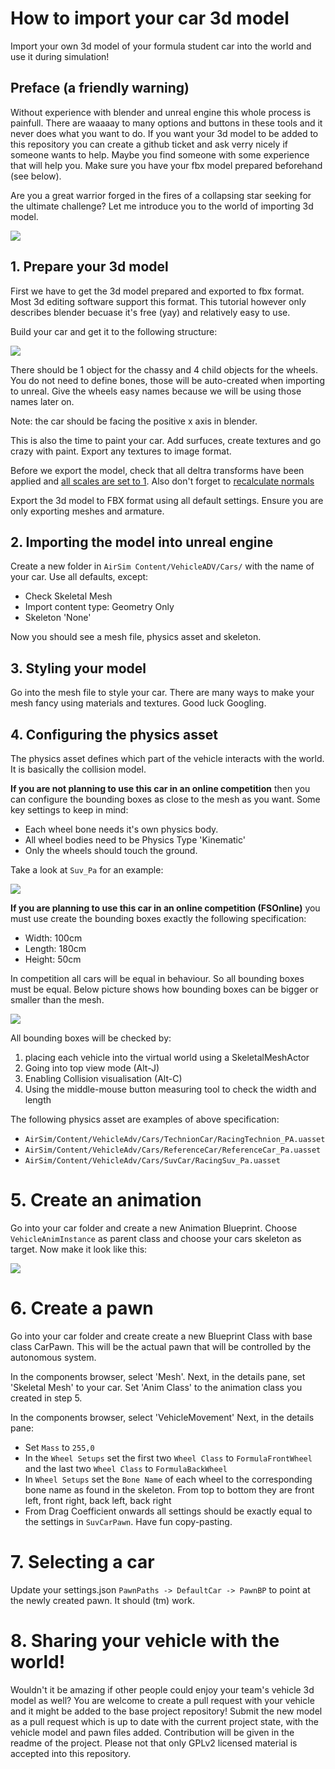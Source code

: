 # How to import your car 3d model

Import your own 3d model of your formula student car into the world and use it during simulation!

## Preface (a friendly warning)
Without experience with blender and unreal engine this whole process is painfull.
There are waaaay to many options and buttons in these tools and it never does what you want to do.
If you want your 3d model to be added to this repository you can create a github ticket and ask verry nicely if someone wants to help.
Maybe you find someone with some experience that will help you.
Make sure you have your fbx model prepared beforehand (see below).

Are you a great warrior forged in the fires of a collapsing star seeking for the ultimate challenge?
Let me introduce you to the world of importing 3d model. 

![](images/goingonanadventure.gif)

## 1. Prepare your 3d model

First we have to get the 3d model prepared and exported to fbx format.
Most 3d editing software support this format.
This tutorial however only describes blender becuase it's free (yay) and relatively easy to use.

Build your car and get it to the following structure:

![](images/blender-structure.png)

There should be 1 object for the chassy and 4 child objects for the wheels.
You do not need to define bones, those will be auto-created when importing to unreal.
Give the wheels easy names because we will be using those names later on.

Note: the car should be facing the positive x axis in blender.

This is also the time to paint your car.
Add surfuces, create textures and go crazy with paint.
Export any textures to image format.

Before we export the model, check that all deltra transforms have been applied and [all scales are set to 1](https://blender.stackexchange.com/questions/31769/how-to-set-the-current-scale-to-1/31771).
Also don't forget to [recalculate normals](https://blender.stackexchange.com/a/153695/100133)

Export the 3d model to FBX format using all default settings.
Ensure you are only exporting meshes and armature.

## 2. Importing the model into unreal engine
Create a new folder in `AirSim Content/VehicleADV/Cars/` with the name of your car.
Use all defaults, except:

* Check Skeletal Mesh
* Import content type: Geometry Only
* Skeleton 'None'

Now you should see a mesh file, physics asset and skeleton.

## 3. Styling your model
Go into the mesh file to style your car. 
There are many ways to make your mesh fancy using materials and textures.
Good luck Googling.

## 4. Configuring the physics asset
The physics asset defines which part of the vehicle interacts with the world.
It is basically the collision model.

**If you are not planning to use this car in an online competition** then you can configure the bounding boxes as close to the mesh as you want.
Some key settings to keep in mind:

* Each wheel bone needs it's own physics body.
* All wheel bodies need to be Physics Type 'Kinematic'
* Only the wheels should touch the ground.

Take a look at `Suv_Pa` for an example:

![](images/ue-suv_pa.png)

**If you are planning to use this car in an online competition (FSOnline)** you must use create the bounding boxes exactly the following specification:

* Width: 100cm
* Length: 180cm
* Height: 50cm

In competition all cars will be equal in behaviour. 
So all bounding boxes must be equal.
Below picture shows how bounding boxes can be bigger or smaller than the mesh.

![](images/ue-equality.png)

All bounding boxes will be checked by:

1. placing each vehicle into the virtual world using a SkeletalMeshActor
2. Going into top view mode (Alt-J)
3. Enabling Collision visualisation (Alt-C)
4. Using the middle-mouse button measuring tool to check the width and length 

The following physics asset are examples of above specification:

* `AirSim/Content/VehicleAdv/Cars/TechnionCar/RacingTechnion_PA.uasset`
* `AirSim/Content/VehicleAdv/Cars/ReferenceCar/ReferenceCar_Pa.uasset`
* `AirSim/Content/VehicleAdv/Cars/SuvCar/RacingSuv_Pa.uasset`

# 5. Create an animation
Go into your car folder and create a new Animation Blueprint.
Choose `VehicleAnimInstance` as parent class and choose your cars skeleton as target.
Now make it look like this:

![](images/ue-anim.png)

# 6. Create a pawn
Go into your car folder and create create a new Blueprint Class with base class CarPawn.
This will be the actual pawn that will be controlled by the autonomous system.

In the components browser, select 'Mesh'.
Next, in the details pane, set 'Skeletal Mesh' to your car.
Set 'Anim Class' to the animation class you created in step 5.

In the components browser, select 'VehicleMovement'
Next, in the details pane:

* Set `Mass` to `255,0`
* In the `Wheel Setups` set the first two `Wheel Class` to `FormulaFrontWheel` and the last two `Wheel Class` to `FormulaBackWheel`
* In `Wheel Setups` set the `Bone Name` of each wheel to the corresponding bone name as found in the skeleton. From top to bottom they are front left, front right, back left, back right
* From Drag Coefficient onwards all settings should be exactly equal to the settings in `SuvCarPawn`. Have fun copy-pasting.

# 7. Selecting a car
Update your settings.json `PawnPaths -> DefaultCar -> PawnBP` to point at the newly created pawn. 
It should (tm) work.

# 8. Sharing your vehicle with the world!

Wouldn't it be amazing if other people could enjoy your team's vehicle 3d model as well?
You are welcome to create a pull request with your vehicle and it might be added to the base project repository!
Submit the new model as a pull request which is up to date with the current project state, with the vehicle model and pawn files added. Contribution will be given in the readme of the project.
Please not that only GPLv2 licensed material is accepted into this repository.
